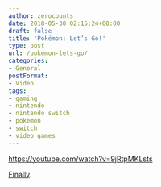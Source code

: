 ```yaml
---
author: zerocounts
date: 2018-05-30 02:15:24+00:00
draft: false
title: 'Pokémon: Let’s Go!'
type: post
url: /pokemon-lets-go/
categories:
- General
postFormat:
- Video
tags:
- gaming
- nintendo
- nintendo switch
- pokemon
- switch
- video games
---
```


https://youtube.com/watch?v=9jRtpMKLsts

[Finally](https://www.zerocounts.net/2016/07/13/pokemon-goty/).

